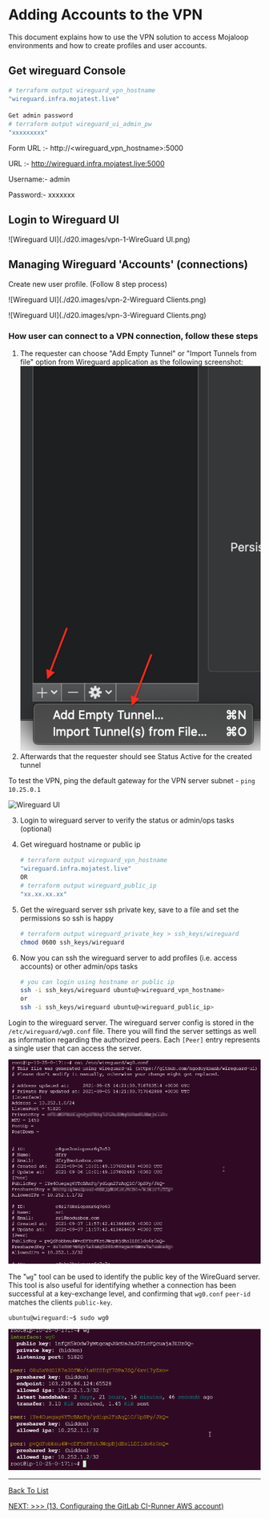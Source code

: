 # Adding Accounts to the VPN

This document explains how to use the VPN solution to access Mojaloop environments and how to create profiles and user accounts.

## Get wireguard Console

```bash
# terraform output wireguard_vpn_hostname
"wireguard.infra.mojatest.live"

Get admin password
# terraform output wireguard_ui_admin_pw
"xxxxxxxxx"
```
Form URL :- http://<wireguard_vpn_hostname>:5000

URL :- http://wireguard.infra.mojatest.live:5000

Username:- admin

Password:- xxxxxxx

## Login to Wireguard UI

![Wireguard UI](./d20.images/vpn-1-WireGuard UI.png)



## Managing Wireguard 'Accounts' (connections)

Create new user profile. (Follow 8 step process)

![Wireguard UI](./d20.images/vpn-2-Wireguard Clients.png)



![Wireguard UI](./d20.images/vpn-3-Wireguard Clients.png)



### How user can connect to a VPN connection, follow these steps

1. The requester can choose  "Add Empty Tunnel"  or "Import Tunnels from file" option from Wireguard application as the following screenshot:
    ![Wireguard Client - Add Empty Tunnel](./d20.images/2011.png)
2. Afterwards that the requester should see Status Active for the created tunnel

To test the VPN, ping the default gateway for the VPN server subnet - `ping 10.25.0.1`

![Wireguard UI](./d20.images/vpn-4‎-verfication.png)



3. Login to wireguard server to verify the status or admin/ops tasks (optional)

1. Get wireguard hostname or public ip

   ``` bash
   # terraform output wireguard_vpn_hostname
   "wireguard.infra.mojatest.live"
   OR
   # terraform output wireguard_public_ip
   "xx.xx.xx.xx"
   ```

2. Get the wireguard server ssh private key, save to a file and set the permissions so ssh is happy

   ```bash
   # terraform output wireguard_private_key > ssh_keys/wireguard
   chmod 0600 ssh_keys/wireguard
   ```

3. Now you can ssh the wireguard server to add profiles (i.e. access accounts) or other admin/ops tasks

   ```bash
   # you can login using hostname or public ip
   ssh -i ssh_keys/wireguard ubuntu@<wireguard_vpn_hostname>
   or 
   ssh -i ssh_keys/wireguard ubuntu@<wireguard_public_ip>
   ```

Login to the wireguard server. The wireguard server config is stored in the `/etc/wireguard/wg0.conf` file. There you will find the server settings as well as information regarding the authorized peers. Each `[Peer]` entry represents a single user that can access the server.

![Wireguard UI](./d20.images/vpn-5-wg0.conf.png)

The "`wg`" tool can be used to identify the public key of the WireGuard server. This tool is also useful for identifying whether a connection has been successful at a key-exchange level, and confirming that `wg0.conf` `peer-id` matches the clients `public-key`.

```bash
ubuntu@wireguard:~$ sudo wg0
```

![Wireguard UI](./d20.images/vpn-6-wg0.png)



---

[Back To List](./d100.building.md)

[NEXT: >>>    (13. Configuraing the GitLab CI-Runner AWS account)](./d113.ci-runner-creds.md)
